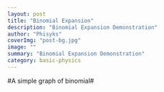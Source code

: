 ```yaml
---
layout: post
title: "Binomial Expansion"
description: "Binomial Expansion Demonstration"
author: "Phisyks"
coverImg: "post-bg.jpg"
image: ""
summary: "Binomial Expansion Demonstration"
category: basic-physics 
---
```


#A simple graph of binomial#

<script type="text/javascript" src="http://www.wolfram.com/cdf-player/plugin/v2.1/cdfplugin.js"></script>
<script type="text/javascript">
var cdf = new cdfplugin();
cdf.setDefaultContent('<a href="http://www.wolfram.com/cdf-player/"><img  src="Binomial graph.png"></a>');
cdf.embed('/Demos/Binomial graph.cdf', 364, 233);
</script>



